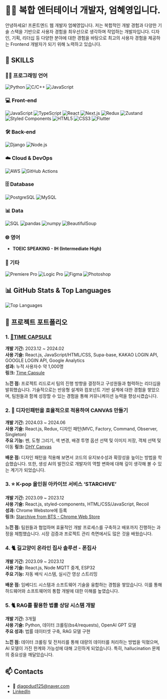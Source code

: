 # 👩‍💻 복합 엔터테이너 개발자, 엄혜영입니다.

안녕하세요! 프론트엔드 웹 개발자 엄혜영입니다. 
저는 복합적인 개발 경험과 다양한 기술 스택을 기반으로 사용자 경험을 최우선으로 생각하며 작업하는 개발자입니다.
디자인, 기획, 리더십 등 다양한 분야에 대한 경험을 바탕으로 최고의 사용자 경험을 제공하는 Frontend 개발자가 되기 위해 노력하고 있습니다.
## 🔨 SKILLS

### 🧑‍💻 프로그래밍 언어
![Python](https://img.shields.io/badge/-Python-3776AB?style=flat-square&logo=python&logoColor=white)
![C/C++](https://img.shields.io/badge/-C/C++-00599C?style=flat-square&logo=c&logoColor=white)
![JavaScript](https://img.shields.io/badge/-JavaScript-F7DF1E?style=flat-square&logo=javascript&logoColor=white)

### 💻 Front-end
![JavaScript](https://img.shields.io/badge/-JavaScript-F7DF1E?style=flat-square&logo=javascript&logoColor=white)
![TypeScript](https://img.shields.io/badge/-TypeScript-007ACC?style=flat-square&logo=typescript&logoColor=white)
![React](https://img.shields.io/badge/-React-61DAFB?style=flat-square&logo=react&logoColor=white)
![Next.js](https://img.shields.io/badge/-Next.js-000000?style=flat-square&logo=nextdotjs&logoColor=white)
![Redux](https://img.shields.io/badge/-Redux-764ABC?style=flat-square&logo=redux&logoColor=white)
![Zustand](https://img.shields.io/badge/-Zustand-000000?style=flat-square)
![Styled Components](https://img.shields.io/badge/-Styled%20Components-DB7093?style=flat-square&logo=styled-components&logoColor=white)
![HTML5](https://img.shields.io/badge/-HTML5-E34F26?style=flat-square&logo=html5&logoColor=white)
![CSS3](https://img.shields.io/badge/-CSS3-1572B6?style=flat-square&logo=css3&logoColor=white)
![Flutter](https://img.shields.io/badge/-Flutter-02569B?style=flat-square&logo=flutter&logoColor=white)

### 🛠 Back-end
![Django](https://img.shields.io/badge/-Django-092E20?style=flat-square&logo=django&logoColor=white)
![Node.js](https://img.shields.io/badge/-Node.js-339933?style=flat-square&logo=node.js&logoColor=white)

### ☁️ Cloud & DevOps
![AWS](https://img.shields.io/badge/-AWS-232F3E?style=flat-square&logo=amazon-aws&logoColor=white)
![GitHub Actions](https://img.shields.io/badge/-GitHub%20Actions-2088FF?style=flat-square&logo=github-actions&logoColor=white)

### 🗄 Database
![PostgreSQL](https://img.shields.io/badge/-PostgreSQL-336791?style=flat-square&logo=postgresql&logoColor=white)
![MySQL](https://img.shields.io/badge/-MySQL-4479A1?style=flat-square&logo=mysql&logoColor=white)

### 📊 Data
![SQL](https://img.shields.io/badge/-SQL-000000?style=flat-square&logo=sqlite&logoColor=white)
![pandas](https://img.shields.io/badge/-pandas-150458?style=flat-square&logo=pandas&logoColor=white)
![numpy](https://img.shields.io/badge/-numpy-013243?style=flat-square&logo=numpy&logoColor=white)
![BeautifulSoup](https://img.shields.io/badge/-BeautifulSoup-4B8BBE?style=flat-square&logo=python&logoColor=white)

### 🌐 영어
- **TOEIC SPEAKING - IH (Intermediate High)**

### 🎨 기타
![Premiere Pro](https://img.shields.io/badge/-Premiere%20Pro-9999FF?style=flat-square&logo=adobe-premiere-pro&logoColor=white)
![Logic Pro](https://img.shields.io/badge/-Logic%20Pro-000000?style=flat-square&logo=logic-pro&logoColor=white)
![Figma](https://img.shields.io/badge/-Figma-F24E1E?style=flat-square&logo=figma&logoColor=white)
![Photoshop](https://img.shields.io/badge/-Photoshop-31A8FF?style=flat-square&logo=adobe-photoshop&logoColor=white)

## 📊 GitHub Stats & Top Languages
<!-- ![Hyeyoung's GitHub Stats](https://github-readme-stats.vercel.app/api?username=hyeyoung-eum&show_icons=true&theme=radical) -->
![Top Languages](https://github-readme-stats.vercel.app/api/top-langs/?username=hyeyoung-eum&layout=compact&theme=radical)

## 📌 프로젝트 포트폴리오

### 1. [💊TIME CAPSULE](https://timecapsule2024.kr/)
**개발 기간:** 2023.12 ~ 2024.02  
**사용 기술:** React.js, JavaScript/HTML/CSS, Supa-base, KAKAO LOGIN API, GOOGLE LOGIN API, Google Analytics  
**성과:** 누적 사용자수 약 1,000명  
**링크:** [Time Capsule](https://timecapsule2024.kr/)

**느낀 점:** 
프로젝트 리드로서 팀의 진행 방향을 결정하고 구성원들과 협력하는 리더십을 발휘했습니다. 기술적으로는 반응형 설계와 컴포넌트 기반 설계에 대한 경험을 쌓았으며, 팀원들과 함께 성장할 수 있는 경험을 통해 커뮤니케이션 능력을 향상시켰습니다.

### 2. 🎨 **디자인패턴을 효율적으로 적용하여 CANVAS 만들기**
**개발 기간:** 2024.03 ~ 2024.06  
**사용 기술:** React.js, Redux, 디자인 패턴(MVC, Factory, Command, Observer, Singleton)  
**주요 기능:** 펜, 도형 그리기, 색 변경, 배경 투명 옵션 선택 및 이미지 저장, 객체 선택 및 이동
**링크:** [DHY Canvas](https://hycanvas.netlify.app/)

**배운 점:** 
디자인 패턴을 적용해 보면서 코드의 유지보수성과 확장성을 높이는 방법을 학습했습니다. 또한, 생성 AI의 발전으로 개발자의 역할 변화에 대해 깊이 생각해 볼 수 있는 계기가 되었습니다.

### 3. ⭐ **K-pop 올인원 아카이브 서비스 ‘STARCHIVE’**
**개발 기간:** 2023.09 ~ 2023.12  
**사용 기술:** React.js, styled-components, HTML/CSS/JavaScript, Recoil  
**성과:** Chrome Webstore에 등록  
**링크:** [Starchive from BTS - Chrome Web Store](https://chromewebstore.google.com/detail/starchive-from-bts/gelbgbbejbipdhgdoffgefgoialkgbgb)

**느낀 점:** 
팀원들과 협업하며 효율적인 개발 프로세스를 구축하고 배포까지 진행하는 과정을 체험했습니다. 시장 검증과 프로젝트 관리 측면에서도 많은 것을 배웠습니다.

### 4. 🐈 **길고양이 온라인 집사 솔루션 - 폰집사**
**개발 기간:** 2023.09 ~ 2023.12  
**사용 기술:** React.js, Node MQTT 중계, ESP32  
**주요 기능:** 자동 배식 시스템, 실시간 영상 스트리밍

**배운 점:** 
임베디드 시스템과 소프트웨어 기술을 융합하는 경험을 쌓았습니다. 이를 통해 하드웨어와 소프트웨어의 통합 개발에 대한 이해를 높였습니다.

### 5. 🐈 **RAG를 활용한 법률 상담 시스템 개발**
**개발 기간:** 3개월  
**사용 기술:** Python, 데이터 크롤링(bs4/requests), OpenAI GPT 모델  
**주요 성과:** 법률 데이터셋 구축, RAG 모델 구현

**느낀 점:** 
데이터 크롤링 및 전처리를 통해 대량의 데이터를 처리하는 방법을 익혔으며, AI 모델이 가진 한계와 가능성에 대해 고민하게 되었습니다. 특히, hallucination 문제의 중요성을 깨달았습니다.

## 📫 Contacts
- 📮 djagpdud125@naver.com
- [LinkedIn](https://www.linkedin.com/in/%ED%98%9C%EC%98%81-%EC%97%84-493023262/)  
